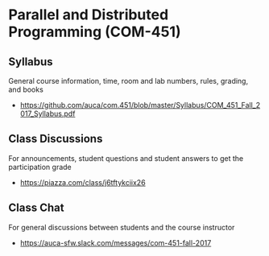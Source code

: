 # Parallel and Distributed Programming (COM-451)

## Syllabus

General course information, time, room and lab numbers, rules, grading, and
books

* <https://github.com/auca/com.451/blob/master/Syllabus/COM_451_Fall_2017_Syllabus.pdf>

## Class Discussions

For announcements, student questions and student answers to get the
participation grade

* <https://piazza.com/class/j6tftykciix26>

## Class Chat

For general discussions between students and the course instructor

* <https://auca-sfw.slack.com/messages/com-451-fall-2017>


